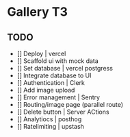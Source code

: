 # Gallery T3

## TODO

- [] Deploy | vercel
- [] Scaffold ui with mock data
- [] Set database | vercel postgress
- [] Integrate database to UI
- [] Authentication | Clerk
- [] Add image upload
- [] Error management | Sentry
- [] Routing/image page (parallel route)
- [] Delete button | Server ACtions
- [] Analytiocs | posthog
- [] Ratelimiting | upstash
